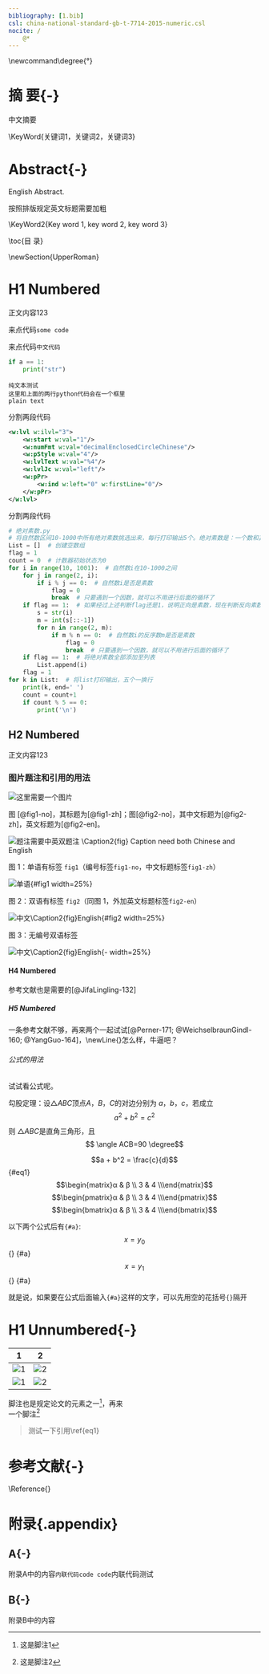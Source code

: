 ```yaml
---
bibliography: [1.bib]
csl: china-national-standard-gb-t-7714-2015-numeric.csl
nocite: /
    @*
---
```


\newcommand\degree{°}

# 摘    要{-}

中文摘要

\KeyWord{关键词1，关键词2，关键词3}

# **Abstract**{-}

English Abstract.

按照排版规定英文标题需要加粗

\KeyWord2{Key word 1, key word 2, key word 3}

\toc{目    录}

\newSection{UpperRoman}

# H1 Numbered

正文内容123

来点代码`some code`

来点代码`中文代码`

```python
if a == 1:
    print("str")
```

```text
纯文本测试
这里和上面的两行python代码会在一个框里
plain text
```

分割两段代码

```xml
<w:lvl w:ilvl="3">
    <w:start w:val="1"/>
    <w:numFmt w:val="decimalEnclosedCircleChinese"/>
    <w:pStyle w:val="4"/>
    <w:lvlText w:val="%4"/>
    <w:lvlJc w:val="left"/>
    <w:pPr>
        <w:ind w:left="0" w:firstLine="0"/>
    </w:pPr>
</w:lvl>
```

分割两段代码

```python
# 绝对素数.py
# 将自然数区间10-1000中所有绝对素数挑选出来，每行打印输出5个。绝对素数是：一个数和其反序数都是素数。
List = []  # 创建空数组
flag = 1
count = 0  # 计数器初始状态为0
for i in range(10, 1001):  # 自然数i在10-1000之间
    for j in range(2, i):
        if i % j == 0:  # 自然数i是否是素数
            flag = 0
            break  # 只要遇到一个因数，就可以不用进行后面的循环了
    if flag == 1:  # 如果经过上述判断flag还是1，说明正向是素数，现在判断反向素数
        s = str(i)
        m = int(s[::-1])
        for n in range(2, m):
            if m % n == 0:  # 自然数i的反序数m是否是素数
                flag = 0
                break  # 只要遇到一个因数，就可以不用进行后面的循环了
    if flag == 1:  # 将绝对素数全部添加至列表
        List.append(i)
    flag = 1
for k in List:  # 将list打印输出，五个一换行
    print(k, end=' ')
    count = count+1
    if count % 5 == 0:
        print('\n')

```

## H2 Numbered

正文内容123

### 图片题注和引用的用法

![这里需要一个图片](cqu.png)

图 [@fig1-no]，其标题为[@fig1-zh]；图[@fig2-no]，其中文标题为[@fig2-zh]，英文标题为[@fig2-en]。

![题注需要中英双题注 \Caption2{fig} Caption need both Chinese and English](cqu.png)

图 1：单语有标签 `fig1`（编号标签`fig1-no`，中文标题标签`fig1-zh`）

![单语](cqu.png){#fig1 width=25%}

图 2：双语有标签 `fig2`（同图 1，外加英文标题标签`fig2-en`）

![中文\Caption2{fig}English](cqu.png){#fig2 width=25%}

图 3：无编号双语标签

![中文\Caption2{fig}English](cqu.png){- width=25%}

#### H4 Numbered

参考文献也是需要的[@JifaLingling-132]

##### H5 Numbered

一条参考文献不够，再来两个一起试试[@Perner-171; @WeichselbraunGindl-160; @YangGuo-164]，\newLine{}怎么样，牛逼吧？

###### 公式的用法

试试看公式呢。

勾股定理：设$\triangle ABC$顶点$A$，$B$，$C$的对边分别为 $a$，$b$，$c$，若成立 $$a^2+b^2=c^2$$ 则 $\triangle ABC$是直角三角形，且
$$ \angle ACB=90 \degree$$

$$a + b^2 = \frac{c}{d}$$ {#eq1}
$$\begin{matrix}α & β \\ 3 & 4 \\\end{matrix}$$
$$\begin{pmatrix}α & β \\ 3 & 4 \\\end{pmatrix}$$
$$\begin{bmatrix}α & β \\ 3 & 4 \\\end{bmatrix}$$

以下两个公式后有`{#a}`:$$x=y_0$${} {#a} $$x=y_1$$ {} {#a}

就是说，如果要在公式后面输入`{#a}`这样的文字，可以先用空的花括号`{}`隔开

# H1 Unnumbered{-}

| 1             | 2              |
| :-----------: | :------------: |
| ![1](cqu.png) | ![2](code.png) |
| ![1](code.png) | ![2](cqu.png) |


脚注也是规定论文的元素之一[^1]，再来   
一个脚注[^2]

> 测试一下引用\ref{eq1}

[^1]: 这是脚注1
[^2]: 这是脚注2

# 参考文献{-}

\Reference{}
<!-- ::: {#refs}
::: -->

# 附录{.appendix}

## A{-}

附录A中的内容`内联代码code code`内联代码测试

## B{-}

附录B中的内容
